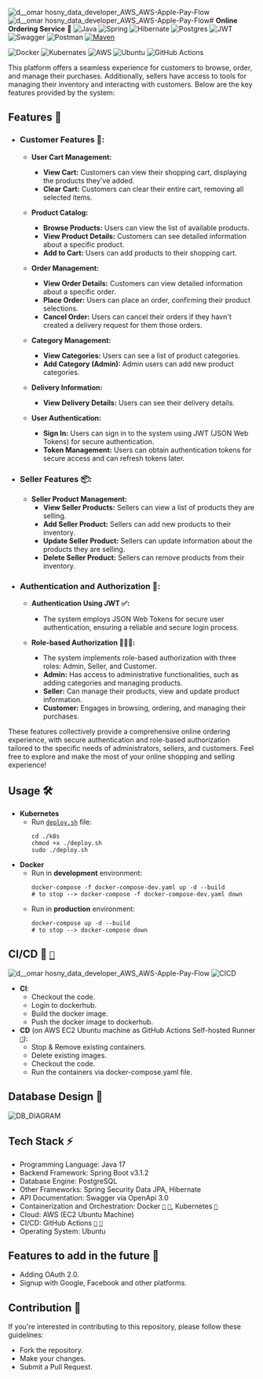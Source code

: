 ![d__omar hosny_data_developer_AWS_AWS-Apple-Pay-Flow](https://github.com/omarhosny206/online-ordering-service/assets/58389695/e5b86537-b743-4994-ad9d-423826a8a4ef)![d__omar hosny_data_developer_AWS_AWS-Apple-Pay-Flow](https://github.com/omarhosny206/online-ordering-service/assets/58389695/66df9a19-9329-4505-84f4-d7d6dea745ed)# **Online Ordering Service** 🛒
![Java](https://img.shields.io/badge/java-%23ED8B00.svg?style=for-the-badge&logo=java&logoColor=white)
![Spring](https://img.shields.io/badge/spring-%236DB33F.svg?style=for-the-badge&logo=spring&logoColor=white)
![Hibernate](https://img.shields.io/badge/Hibernate-59666C?style=for-the-badge&logo=Hibernate&logoColor=white)
![Postgres](https://img.shields.io/badge/postgres-%23316192.svg?style=for-the-badge&logo=postgresql&logoColor=white)
![JWT](https://img.shields.io/badge/JWT-black?style=for-the-badge&logo=JSON%20web%20tokens)
![Swagger](https://img.shields.io/badge/-Swagger-%23Clojure?style=for-the-badge&logo=swagger&logoColor=white)
![Postman](https://img.shields.io/badge/Postman-FF6C37?style=for-the-badge&logo=postman&logoColor=white)
[![Maven](https://badgen.net/badge/icon/maven?icon=maven&label)](https://https://maven.apache.org/)

![Docker](https://img.shields.io/badge/docker-%230db7ed.svg?style=for-the-badge&logo=docker&logoColor=white)
![Kubernates](https://img.shields.io/badge/kubernetes-%23326ce5.svg?style=for-the-badge&logo=kubernetes&logoColor=white)
![AWS](https://img.shields.io/badge/Amazon_AWS-FF9900?style=for-the-badge&logo=amazonaws&logoColor=white)
![Ubuntu](https://img.shields.io/badge/Ubuntu-E95420?style=for-the-badge&logo=ubuntu&logoColor=white)
![GitHub Actions](https://img.shields.io/badge/github%20actions-%232671E5.svg?style=for-the-badge&logo=githubactions&logoColor=white)

This platform offers a seamless experience for customers to browse, order, and manage their purchases. Additionally,
sellers have access to tools for managing their inventory and interacting with customers. Below are the key features
provided by the system:
  
## **Features 🌟**

- ### Customer Features 🛒:

  - **User Cart Management:**
    - **View Cart:** Customers can view their shopping cart, displaying the products they've added.
    - **Clear Cart:** Customers can clear their entire cart, removing all selected items.

  - **Product Catalog:**
    - **Browse Products:** Users can view the list of available products.
    - **View Product Details:** Customers can see detailed information about a specific product.
    - **Add to Cart:** Users can add products to their shopping cart.

  - **Order Management:**
    - **View Order Details:** Customers can view detailed information about a specific order.
    - **Place Order:** Users can place an order, confirming their product selections.
    - **Cancel Order:** Users can cancel their orders if they havn't created a delivery request for them those orders.

  - **Category Management:**
    - **View Categories:** Users can see a list of product categories.
    - **Add Category (Admin):** Admin users can add new product categories.

  - **Delivery Information:**
    - **View Delivery Details:** Users can see their delivery details.

  - **User Authentication:**
    - **Sign In:** Users can sign in to the system using JWT (JSON Web Tokens) for secure authentication.
    - **Token Management:** Users can obtain authentication tokens for secure access and can refresh tokens later.

- ### Seller Features 📦:

  - **Seller Product Management:**
    - **View Seller Products:** Sellers can view a list of products they are selling.
    - **Add Seller Product:** Sellers can add new products to their inventory.
    - **Update Seller Product:** Sellers can update information about the products they are selling.
    - **Delete Seller Product:** Sellers can remove products from their inventory.

- ### Authentication and Authorization 🔐:

  - **Authentication Using JWT ✅:**
    - The system employs JSON Web Tokens for secure user authentication, ensuring a reliable and secure login process.

  - **Role-based Authorization 🧑‍👧‍👦:**
    - The system implements role-based authorization with three roles: Admin, Seller, and Customer.
    - **Admin:** Has access to administrative functionalities, such as adding categories and managing products.
    - **Seller:** Can manage their products, view and update product information.
    - **Customer:** Engages in browsing, ordering, and managing their purchases.

These features collectively provide a comprehensive online ordering experience, with secure authentication and role-based authorization tailored to the specific needs of administrators, sellers, and customers. Feel free to explore and make the most of your online shopping and selling experience!

## **Usage 🛠️**
- **Kubernetes**
    - Run [`deploy.sh`](./k8s/deploy.sh) file:
      ```shell
      cd ./k8s
      chmod +x ./deploy.sh
      sudo ./deploy.sh
      ```
- **Docker**
    - Run in **development** environment:
      ```shell
      docker-compose -f docker-compose-dev.yaml up -d --build
      # to stop --> docker-compose -f docker-compose-dev.yaml down
      ```
    - Run in **production** environment:
      ```shell
      docker-compose up -d --build
      # to stop --> docker-compose down
      ```

## **CI/CD 🚀** [`🔗`](./.github/workflows/cicd.yaml)

![d__omar hosny_data_developer_AWS_AWS-Apple-Pay-Flow](https://github.com/omarhosny206/online-ordering-service/assets/58389695/0a6868c5-92fa-4a95-bc0e-20df0054422c)
![CICD](https://github.com/omarhosny206/omarhosny206/assets/58389695/3e00292e-6229-41f2-aad8-2ee1ebfe9ec0)
  - **CI**:
    - Checkout the code.
    - Login to dockerhub.
    -  Build the docker image.
    - Push the docker image to dockerhub. 
  - **CD** (on AWS EC2 Ubuntu machine as GitHub Actions Self-hosted Runner [`🔗`](./setup-github-actions-runner.sh)):
    - Stop & Remove existing containers.
    - Delete existing images.
    - Checkout the code.
    - Run the containers via docker-compose.yaml file.

## **Database Design 📝**
![DB_DIAGRAM](https://github.com/omarhosny206/github-actions/assets/58389695/4f216cfe-9aed-4893-b079-c7247df11890)

## **Tech Stack ⚡**
- Programming Language: Java 17
- Backend Framework: Spring Boot v3.1.2
- Database Engine: PostgreSQL
- Other Frameworks: Spring Security Data JPA, Hibernate
- API Documentation: Swagger via OpenApi 3.0
- Containerization and Orchestration: Docker [`🔗`](./Dockerfile) [`🔗`](./docker-compose.yaml), Kubernetes [`🔗`](./k8s)
- Cloud: AWS (EC2 Ubuntu Machine)
- CI/CD: GitHub Actions [`🔗`](./.github/workflows/cicd.yaml) [`🔗`](./setup-github-actions-runner.sh)
- Operating System: Ubuntu

## **Features to add in the future 💭**
- Adding OAuth 2.0.
- Signup with Google, Facebook and other platforms.

## **Contribution 🤝**
If you're interested in contributing to this repository, please follow these guidelines:
- Fork the repository.
- Make your changes.
- Submit a Pull Request.
